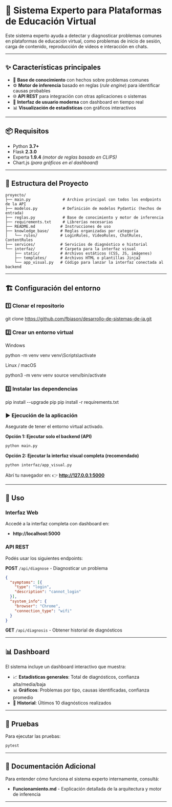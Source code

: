 # 🧠 Sistema Experto para Plataformas de Educación Virtual

Este sistema experto ayuda a detectar y diagnosticar problemas comunes en plataformas de educación virtual, como problemas de inicio de sesión, carga de contenido, reproducción de videos e interacción en chats.

---

## ✨ Características principales

- 🧩 **Base de conocimiento** con hechos sobre problemas comunes  
- ⚙️ **Motor de inferencia** basado en reglas (*rule engine*) para identificar causas probables  
- 🌐 **API REST** para integración con otras aplicaciones o sistemas  
- 💬 **Interfaz de usuario moderna** con dashboard en tiempo real  
- 📊 **Visualización de estadísticas** con gráficos interactivos  

---

## 📦 Requisitos

- Python **3.7+**  
- Flask **2.3.0**  
- Experta **1.9.4** *(motor de reglas basado en CLIPS)*  
- Chart.js *(para gráficos en el dashboard)*  

---

## 📂 Estructura del Proyecto

```
proyecto/
├── main.py              # Archivo principal con todos los endpoints de la API
├── modelos.py           # Definición de modelos Pydantic (hechos de entrada)
├── reglas.py            # Base de conocimiento y motor de inferencia
├── requirements.txt     # Librerías necesarias
├── README.md           # Instrucciones de uso
├── knowledge_base/     # Reglas organizadas por categoría
│   └── rules/          # LoginRules, VideoRules, ChatRules, ContentRules
├── services/           # Servicios de diagnóstico e historial
└── interfaz/           # Carpeta para la interfaz visual
    ├── static/         # Archivos estáticos (CSS, JS, imágenes)
    ├── templates/      # Archivos HTML o plantillas Jinja2
    └── app_visual.py   # Código para lanzar la interfaz conectada al backend
```

---

## 🏗️ Configuración del entorno

### 1️⃣ Clonar el repositorio
git clone https://github.com/fbiason/desarrollo-de-sistemas-de-ia.git

### 2️⃣ Crear un entorno virtual

Windows

python -m venv venv
venv\Scripts\activate


Linux / macOS

python3 -m venv venv
source venv/bin/activate

### 3️⃣ Instalar las dependencias
pip install --upgrade pip
pip install -r requirements.txt

### ▶️ Ejecución de la aplicación

Asegurate de tener el entorno virtual activado.

**Opción 1: Ejecutar solo el backend (API)**
```bash
python main.py
```

**Opción 2: Ejecutar la interfaz visual completa (recomendado)**
```bash
python interfaz/app_visual.py
```

Abrí tu navegador en:
👉 **http://127.0.0.1:5000**

---

## 🚀 Uso

### Interfaz Web
Accedé a la interfaz completa con dashboard en:
- **http://localhost:5000**

### API REST
Podés usar los siguientes endpoints:

**POST** `/api/diagnose` - Diagnosticar un problema
```json
{
  "symptoms": [{
    "type": "login",
    "description": "cannot_login"
  }],
  "system_info": {
    "browser": "Chrome",
    "connection_type": "wifi"
  }
}
```

**GET** `/api/diagnosis` - Obtener historial de diagnósticos

---

## 📊 Dashboard

El sistema incluye un dashboard interactivo que muestra:
- 📈 **Estadísticas generales**: Total de diagnósticos, confianza alta/media/baja
- 📊 **Gráficos**: Problemas por tipo, causas identificadas, confianza promedio
- 📝 **Historial**: Últimos 10 diagnósticos realizados

---

## 🧪 Pruebas

Para ejecutar las pruebas:
```bash
pytest
```

---

## 📖 Documentación Adicional

Para entender cómo funciona el sistema experto internamente, consultá:
- **Funcionamiento.md** - Explicación detallada de la arquitectura y motor de inferencia

---